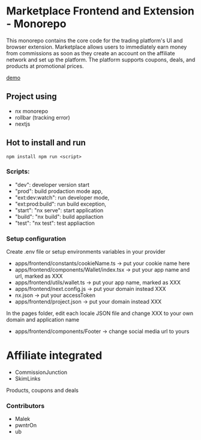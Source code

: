 # Marketplace Frontend and Extension - Monorepo

This monorepo contains the core code for the trading platform's UI and browser extension. Marketplace allows users to immediately earn money from commissions as soon as they create an account on the affiliate network and set up the platform.
The platform supports coupons, deals, and products at promotional prices.

[demo](https://clevrpay.com)

## Project using

- nx monorepo
- rollbar (tracking error)
- nextjs

## Hot to install and run

`
npm install
npm run <script>
`

### Scripts:
- "dev": developer version start
- "prod": build prodaction mode app,
- "ext:dev:watch": run developer mode,
- "ext:prod:build": run build exception,
- "start": "nx serve": start application
- "build": "nx build": build appliaction
- "test": "nx test": test appliaction

### Setup configuration
Create .env file or setup environments variables in your provider
- apps/frontend/constants/cookieName.ts -> put your cookie name here
- apps/frontend/components/Wallet/index.tsx -> put your app name and url, marked as XXX
- apps/frontend/utils/wallet.ts -> put your app name, marked as XXX
- apps/frontend/next.config.js -> put your domain instead XXX
- nx.json -> put your accessToken
- apps/frontend/project.json -> put your domain instead XXX

In the pages folder, edit each locale JSON file and change XXX to your own domain and application name

- apps/frontend/components/Footer -> change social media url to yours

# Affiliate integrated

- CommissionJunction
- SkimLinks

Products, coupons and deals

### Contributors

- Malek
- pwntrOn
- ub